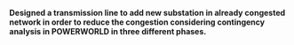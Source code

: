 **Designed a transmission line to add new substation in already congested network in order to reduce the congestion considering contingency analysis in **POWERWORLD** in three different phases.**
